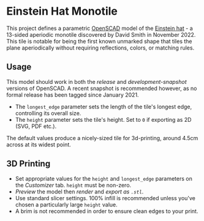 # Einstein Hat Monotile

This project defines a parametric [OpenSCAD](https://openscad.org/) model of the [Einstein hat](https://en.wikipedia.org/wiki/Einstein_problem#The_hat_and_the_spectre) - a 13-sided aperiodic monotile discovered by David Smith in November 2022. This tile is notable for being the first known unmarked shape that tiles the plane aperiodically without requiring reflections, colors, or matching rules.

## Usage

This model should work in both the *release* and *development-snapshot* versions of OpenSCAD. A recent snapshot is recommended however, as no formal release has been tagged since January 2021.

- The `longest_edge` parameter sets the length of the tile's longest edge, controlling its overall size.
- The `height` parameter sets the tile's height. Set to `0` if exporting as 2D (SVG, PDF etc.).

The default values produce a nicely-sized tile for 3d-printing, around 4.5cm across at its widest point.

## 3D Printing

- Set appropriate values for the `height` and `longest_edge` parameters on the *Customizer* tab. `height` must be non-zero.
- *Preview* the model then *render* and *export as `.stl`*.
- Use standard slicer settings. 100% infill is recommended unless you've chosen a particularly large `height` value.
- A brim is not recommended in order to ensure clean edges to your print.

